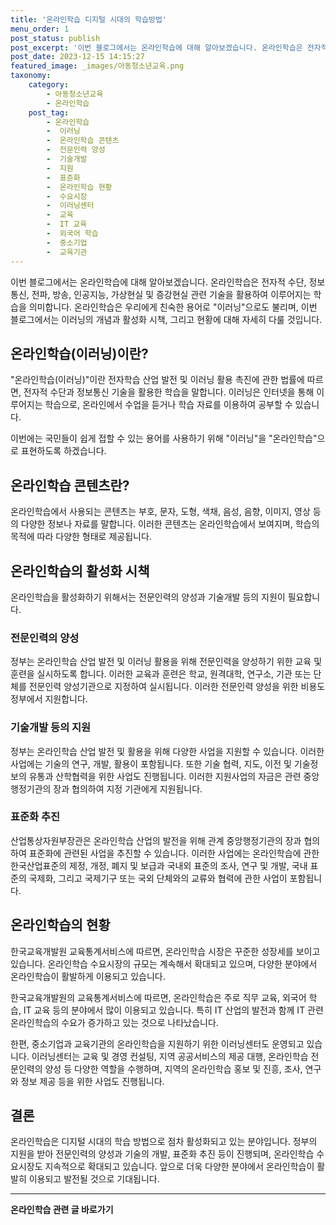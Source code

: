 ```yaml
---
title: '온라인학습 디지털 시대의 학습방법'
menu_order: 1
post_status: publish
post_excerpt: '이번 블로그에서는 온라인학습에 대해 알아보겠습니다. 온라인학습은 전자적 수단, 정보통신, 전파, 방송, 인공지능, 가상현실 및 증강현실 관련 기술을 활용하여 이루어지는 학습을 의미합니다. 온라인학습은 우리에게 친숙한 용어로  이러닝 으로도 불리며, 이번 블로그에서는 이러닝의 개념과 활성화 시책, 그리고 현황에 대해 자세히 다룰 것입니다.'
post_date: 2023-12-15 14:15:27
featured_image: _images/아동청소년교육.png
taxonomy:
    category:
        - 아동청소년교육
        - 온라인학습
    post_tag:
        - 온라인학습
        -  이러닝
        -  온라인학습 콘텐츠
        -  전문인력 양성
        -  기술개발
        -  지원
        -  표준화
        -  온라인학습 현황
        -  수요시장
        -  이러닝센터
        -  교육
        -  IT 교육
        -  외국어 학습
        -  중소기업
        -  교육기관
---
```



이번 블로그에서는 온라인학습에 대해 알아보겠습니다. 온라인학습은 전자적 수단, 정보통신, 전파, 방송, 인공지능, 가상현실 및 증강현실 관련 기술을 활용하여 이루어지는 학습을 의미합니다. 온라인학습은 우리에게 친숙한 용어로 "이러닝"으로도 불리며, 이번 블로그에서는 이러닝의 개념과 활성화 시책, 그리고 현황에 대해 자세히 다룰 것입니다.

## 온라인학습(이러닝)이란?

"온라인학습(이러닝)"이란 전자학습 산업 발전 및 이러닝 활용 촉진에 관한 법률에 따르면, 전자적 수단과 정보통신 기술을 활용한 학습을 말합니다. 이러닝은 인터넷을 통해 이루어지는 학습으로, 온라인에서 수업을 듣거나 학습 자료를 이용하여 공부할 수 있습니다.

이번에는 국민들이 쉽게 접할 수 있는 용어를 사용하기 위해 "이러닝"을 "온라인학습"으로 표현하도록 하겠습니다.

## 온라인학습 콘텐츠란?

온라인학습에서 사용되는 콘텐츠는 부호, 문자, 도형, 색채, 음성, 음향, 이미지, 영상 등의 다양한 정보나 자료를 말합니다. 이러한 콘텐츠는 온라인학습에서 보여지며, 학습의 목적에 따라 다양한 형태로 제공됩니다.

## 온라인학습의 활성화 시책

온라인학습을 활성화하기 위해서는 전문인력의 양성과 기술개발 등의 지원이 필요합니다.

### 전문인력의 양성

정부는 온라인학습 산업 발전 및 이러닝 활용을 위해 전문인력을 양성하기 위한 교육 및 훈련을 실시하도록 합니다. 이러한 교육과 훈련은 학교, 원격대학, 연구소, 기관 또는 단체를 전문인력 양성기관으로 지정하여 실시됩니다. 이러한 전문인력 양성을 위한 비용도 정부에서 지원합니다.

### 기술개발 등의 지원

정부는 온라인학습 산업 발전 및 활용을 위해 다양한 사업을 지원할 수 있습니다. 이러한 사업에는 기술의 연구, 개발, 활용이 포함됩니다. 또한 기술 협력, 지도, 이전 및 기술정보의 유통과 산학협력을 위한 사업도 진행됩니다. 이러한 지원사업의 자금은 관련 중앙행정기관의 장과 협의하여 지정 기관에게 지원됩니다.

### 표준화 추진

산업통상자원부장관은 온라인학습 산업의 발전을 위해 관계 중앙행정기관의 장과 협의하여 표준화에 관련된 사업을 추진할 수 있습니다. 이러한 사업에는 온라인학습에 관한 한국산업표준의 제정, 개정, 폐지 및 보급과 국내외 표준의 조사, 연구 및 개발, 국내 표준의 국제화, 그리고 국제기구 또는 국외 단체와의 교류와 협력에 관한 사업이 포함됩니다.

## 온라인학습의 현황

한국교육개발원 교육통계서비스에 따르면, 온라인학습 시장은 꾸준한 성장세를 보이고 있습니다. 온라인학습 수요시장의 규모는 계속해서 확대되고 있으며, 다양한 분야에서 온라인학습이 활발하게 이용되고 있습니다.

한국교육개발원의 교육통계서비스에 따르면, 온라인학습은 주로 직무 교육, 외국어 학습, IT 교육 등의 분야에서 많이 이용되고 있습니다. 특히 IT 산업의 발전과 함께 IT 관련 온라인학습의 수요가 증가하고 있는 것으로 나타났습니다.

한편, 중소기업과 교육기관의 온라인학습을 지원하기 위한 이러닝센터도 운영되고 있습니다. 이러닝센터는 교육 및 경영 컨설팅, 지역 공공서비스의 제공 대행, 온라인학습 전문인력의 양성 등 다양한 역할을 수행하며, 지역의 온라인학습 홍보 및 진흥, 조사, 연구와 정보 제공 등을 위한 사업도 진행됩니다.

## 결론

온라인학습은 디지털 시대의 학습 방법으로 점차 활성화되고 있는 분야입니다. 정부의 지원을 받아 전문인력의 양성과 기술의 개발, 표준화 추진 등이 진행되며, 온라인학습 수요시장도 지속적으로 확대되고 있습니다. 앞으로 더욱 다양한 분야에서 온라인학습이 활발히 이용되고 발전될 것으로 기대됩니다.
<!-- wp:separator -->
<hr class="wp-block-separator has-alpha-channel-opacity"/>
<!-- /wp:separator -->

<!-- wp:group {"backgroundColor":"base","layout":{"type":"constrained"}} -->
<div class="wp-block-group has-base-background-color has-background"><!-- wp:paragraph {"align":"center","fontSize":"medium"} -->
<p class="has-text-align-center has-large-font-size"><strong>온라인학습 관련 글 바로가기</strong></p>
<!-- /wp:paragraph -->


<!-- wp:latest-posts
{"categories":[{"id":34417,"count":19,"description":"","link":"https://uknowlaw.com/category/%ec%98%a8%eb%9d%bc%ec%9d%b8%ed%95%99%ec%8a%b5/","name":"온라인학습","slug":"온라인학습","taxonomy":"category","parent":0,"meta":[],"_links":{"self":[{"href":"https://uknowlaw.com/wp-json/wp/v2/categories/34417"}],"collection":[{"href":"https://uknowlaw.com/wp-json/wp/v2/categories"}],"about":[{"href":"https://uknowlaw.com/wp-json/wp/v2/taxonomies/category"}],"wp:post_type":[{"href":"https://uknowlaw.com/wp-json/wp/v2/posts?categories=34417"}],"curies":[{"name":"wp","href":"https://api.w.org/{rel}","templated":true}]}}],"postsToShow":100,"excerptLength":28,"postLayout":"grid","columns":2,"featuredImageAlign":"left","featuredImageSizeSlug":"large","fontSize":"small"} /--></div>
<!-- /wp:group -->